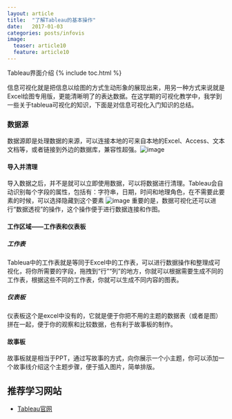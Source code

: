 ```yaml
---
layout: article
title:  "了解Tableau的基本操作"
date:   2017-01-03
categories: posts/infovis
image:
  teaser: article10
  feature: article10
---
```

Tableau界面介绍
{% include toc.html %}


信息可视化就是把信息以绘图的方式生动形象的展现出来，用另一种方式来说就是Excel绘图专用版，更能清晰明了的表达数据。在这学期的可视化教学中，我学到一些关于tableua可视化的知识，下面是对信息可视化入门知识的总结。


### 数据源
数据源即是处理数据的来源，可以连接本地的可来自本地的Excel、Access、文本文档等，或者链接到外边的数据库，兼容性超强。![image](https://pic2.zhimg.com/v2-1fdd1aa9f2090dbd71f2e88caf0c80b9_r.jpg)

#### 导入并清理
导入数据之后，并不是就可以立即使用数据，可以将数据进行清理。Tableau会自动识别每个字段的属性，包括有：字符串，日期，时间和地理角色，在不需要此要素的时候，可以选择隐藏到这个要素
![image](https://pic3.zhimg.com/v2-e8e991ab64f924eeec61866fa06fb962_r.jpg)
重要的是，数据可视化还可以进行“数据透视”的操作，这个操作便于进行数据连接和作图。


#### 工作区域——工作表和仪表板
##### 工作表
Tableua中的工作表就是等同于Excel中的工作表，可以进行数据操作和整理成可视化，将你所需要的字段，拖拽到“行”“列”的地方，你就可以根据需要生成不同的工作表，根据这些不同的工作表，你就可以生成不同内容的图表。
##### 仪表板
仪表板这个是excel中没有的，它就是便于你把不用的主题的数据表（或者是图）拼在一起，便于你的观察和比较数据，也有利于故事板的制作。

#### 故事板
故事板就是相当于PPT，通过写故事的方式，向你展示一个小主题，你可以添加一个故事线介绍这个主题步骤，便于插入图片，简单排版。
## 推荐学习网站
* [Tableau官网](https://www.tableau.com/)
